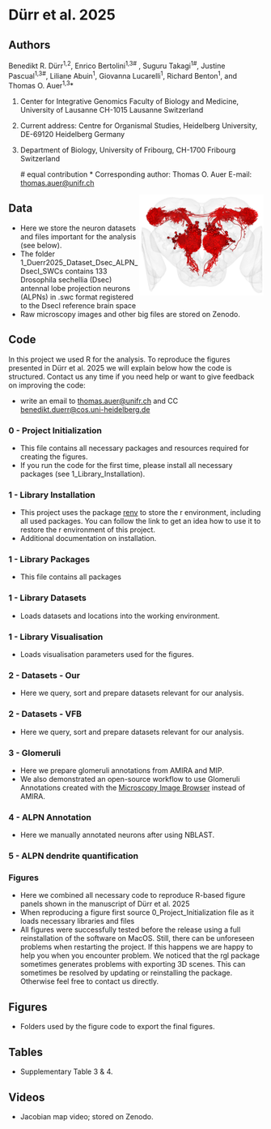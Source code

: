 # Dürr et al. 2025

## Authors
Benedikt R. Dürr<sup>1,2</sup>, Enrico Bertolini<sup>1,3#</sup> , Suguru Takagi<sup>1#</sup>, Justine Pascual<sup>1,3#</sup>, Liliane Abuin<sup>1</sup>, Giovanna Lucarelli<sup>1</sup>, Richard Benton<sup>1</sup>, and Thomas O. Auer<sup>1,3</sup>*

1. Center for Integrative Genomics Faculty of Biology and Medicine, University of Lausanne CH-1015 Lausanne Switzerland
2. Current address: Centre for Organismal Studies, Heidelberg University, DE-69120 Heidelberg Germany
3. Department of Biology, University of Fribourg, CH-1700 Fribourg Switzerland

    \# equal contribution 
    \* Corresponding author: Thomas O. Auer E-mail: thomas.auer@unifr.ch

<img src="0_General/Logo_Github_Dsec_Dataset_Overview_ALPNs_n133_anterior.png" align="right" height="200" /> 

## Data
- Here we store the neuron datasets and files important for the analysis (see below).
- The folder 1_Duerr2025_Dataset_Dsec_ALPN_DsecI_SWCs contains 133 Drosophila sechellia (Dsec) antennal lobe projection neurons (ALPNs) in .swc format registered to the DsecI reference brain space
- Raw microscopy images and other big files are stored on Zenodo.


## Code

In this project we used R for the analysis.
To reproduce the figures presented in Dürr et al. 2025 we will explain below how the code is structured.
Contact us any time if you need help or want to give feedback on improving the code:
- write an email to thomas.auer@unifr.ch and CC benedikt.duerr@cos.uni-heidelberg.de

### 0 - Project Initialization
- This file contains all necessary packages and resources required for creating the figures.
- If you run the code for the first time, please install all necessary packages (see 1_Library_Installation).

### 1 - Library Installation
- This project uses the package [renv](https://rstudio.github.io/renv/articles/renv.html) to store the r environment, including all used packages. You can follow the link to get an idea how to use it to restore the r environment of this project. 
- Additional documentation on installation.

### 1 - Library Packages
- This file contains all packages

### 1 - Library Datasets
- Loads datasets and locations into the working environment.

### 1 - Library Visualisation
- Loads visualisation parameters used for the figures.
### 2 - Datasets - Our
- Here we query, sort and prepare datasets relevant for our analysis.

### 2 - Datasets - VFB
- Here we query, sort and prepare datasets relevant for our analysis.

### 3 - Glomeruli
- Here we prepare glomeruli annotations from AMIRA and MIP.
- We also demonstrated an open-source workflow to use Glomeruli Annotations created with the [Microscopy Image Browser](http://mib.helsinki.fi) instead of AMIRA.

### 4 - ALPN Annotation
- Here we manually annotated neurons after using NBLAST.

### 5 - ALPN dendrite quantification

### Figures
- Here we combined all necessary code to reproduce R-based figure panels shown in the manuscript of Dürr et al. 2025
- When reproducing a figure first source 0_Project_Initialization file as it loads necessary libraries and files
- All figures were successfully tested before the release using a full reinstallation of the software on MacOS. Still, there can be unforeseen problems when restarting the project. If this happens we are happy to help you when you encounter problem. We noticed that the rgl package sometimes generates problems with exporting 3D scenes. This can sometimes be resolved by updating or reinstalling the package. Otherwise feel free to contact us directly.

## Figures
- Folders used by the figure code to export the final figures.

## Tables
- Supplementary Table 3 & 4.

## Videos
- Jacobian map video; stored on Zenodo.
